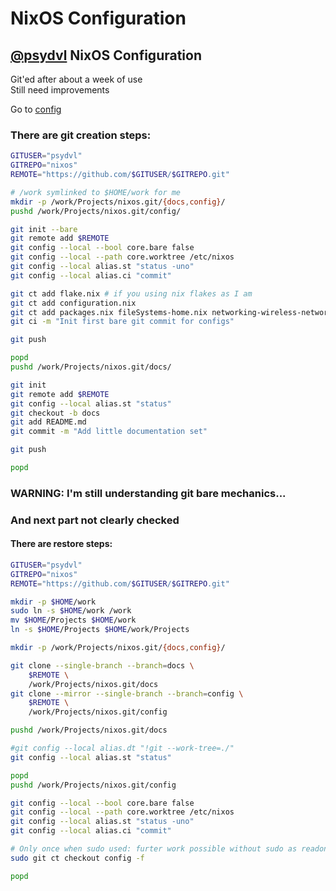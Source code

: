 # NixOS Configuration

## [@psydvl](https://github.com/psydvl) NixOS Configuration

Git'ed after about a week of use  
Still need improvements

Go to [config](https://github.com/psydvl/nixos/tree/config)

### There are git creation steps:
```bash
GITUSER="psydvl"
GITREPO="nixos"
REMOTE="https://github.com/$GITUSER/$GITREPO.git"

# /work symlinked to $HOME/work for me
mkdir -p /work/Projects/nixos.git/{docs,config}/
pushd /work/Projects/nixos.git/config/

git init --bare
git remote add $REMOTE
git config --local --bool core.bare false
git config --local --path core.worktree /etc/nixos
git config --local alias.st "status -uno"
git config --local alias.ci "commit"

git ct add flake.nix # if you using nix flakes as I am
git ct add configuration.nix
git ct add packages.nix fileSystems-home.nix networking-wireless-networks.nix
git ci -m "Init first bare git commit for configs"

git push

popd
pushd /work/Projects/nixos.git/docs/

git init
git remote add $REMOTE
git config --local alias.st "status"
git checkout -b docs
git add README.md
git commit -m "Add little documentation set"

git push

popd
```


### WARNING: I'm still understanding git bare mechanics...
### And next part not clearly checked
#### There are restore steps:
```bash
GITUSER="psydvl"
GITREPO="nixos"
REMOTE="https://github.com/$GITUSER/$GITREPO.git"

mkdir -p $HOME/work
sudo ln -s $HOME/work /work
mv $HOME/Projects $HOME/work
ln -s $HOME/Projects $HOME/work/Projects

mkdir -p /work/Projects/nixos.git/{docs,config}/

git clone --single-branch --branch=docs \
	$REMOTE \
	/work/Projects/nixos.git/docs
git clone --mirror --single-branch --branch=config \
	$REMOTE \
	/work/Projects/nixos.git/config

pushd /work/Projects/nixos.git/docs

#git config --local alias.dt "!git --work-tree=./"
git config --local alias.st "status"

popd
pushd /work/Projects/nixos.git/config

git config --local --bool core.bare false
git config --local --path core.worktree /etc/nixos
git config --local alias.st "status -uno"
git config --local alias.ci "commit"

# Only once when sudo used: furter work possible without sudo as readonly mode enough to it
sudo git ct checkout config -f

popd
```
